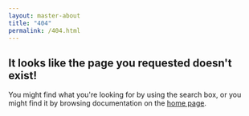 ```yaml
---
layout: master-about
title: "404"
permalink: /404.html
---
```

<div class="col-md-8 offset-md-2 text-center">
<h2>It looks like the page you requested doesn't exist!</h2>

<p>You might find what you're looking for by using the search box, or you might find it by browsing documentation on the <a href="{{site.url}}{{site.baseurl}}/">home page</a>.</p>
</div>
